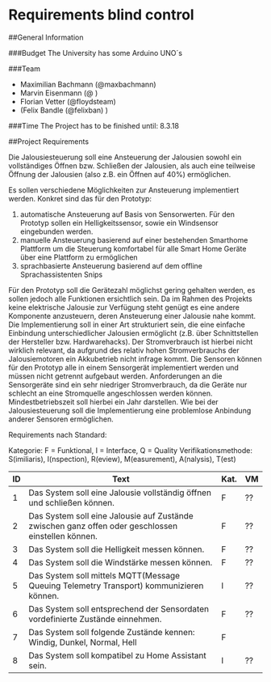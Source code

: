 # Requirements blind control

##General Information

###Budget
The University has some Arduino UNO´s

###Team
* Maximilian Bachmann (@maxbachmann)
* Marvin Eisenmann (@ )
* Florian Vetter (@floydsteam)
* (Felix Bandle (@felixban) )

###Time
The Project has to be finished until: 8.3.18


##Project Requirements

Die Jalousiesteuerung soll eine Ansteuerung der Jalousien sowohl ein vollständiges Öffnen bzw. Schließen der Jalousien, als auch eine teilweise Öffnung der Jalousien (also z.B. ein Öffnen auf 40%) ermöglichen.

Es sollen verschiedene Möglichkeiten zur Ansteuerung implementiert werden. Konkret sind das für den Prototyp:
1) automatische Ansteuerung auf Basis von Sensorwerten. Für den Prototyp sollen ein Helligkeitssensor, sowie ein Windsensor eingebunden werden.
2) manuelle Ansteuerung basierend auf einer bestehenden Smarthome Plattform um die Steuerung komfortabel für alle Smart Home Geräte über eine Plattform zu ermöglichen
3) sprachbasierte Ansteuerung basierend auf dem offline Sprachassistenten Snips

Für den Prototyp soll die Gerätezahl möglichst gering gehalten werden, es sollen jedoch alle Funktionen ersichtlich sein.
Da im Rahmen des Projekts keine elektrische Jalousie zur Verfügung steht genügt es eine andere Komponente anzusteuern, deren Ansteuerung einer Jalousie nahe kommt. Die Implementierung soll in einer Art strukturiert sein, die eine einfache Einbindung unterschiedlicher Jalousien ermöglicht (z.B. über Schnittstellen der Hersteller bzw. Hardwarehacks). Der Stromverbrauch ist hierbei nicht wirklich relevant, da aufgrund des relativ hohen Stromverbrauchs der Jalousiemotoren ein Akkubetrieb nicht infrage kommt. 
Die Sensoren können für den Prototyp alle in einem Sensorgerät implementiert werden und müssen nicht getrennt aufgebaut werden. Anforderungen an die Sensorgeräte sind ein sehr niedriger Stromverbrauch, da die Geräte nur schlecht an eine Stromquelle angeschlossen werden können. Mindestbetriebszeit soll hierbei ein Jahr darstellen. Wie bei der Jalousiesteuerung soll die Implementierung eine problemlose Anbindung anderer Sensoren ermöglichen.



Requirements nach Standard:

Kategorie: F = Funktional, I = Interface, Q = Quality
Verifikationsmethode: S(imiliaris), I(nspection), R(eview), M(easurement), A(nalysis), T(est)

| ID | Text        | Kat. | VM |
|----|-------------|------|----|
|1|Das System soll eine Jalousie vollständig öffnen und schließen können.|F|??|
|2|Das System soll eine Jalousie auf Zustände zwischen ganz offen oder geschlossen einstellen können.|F|??|
|3|Das System soll die Helligkeit messen können.|F|??|
|4|Das System soll die Windstärke messen können.|F|??|
|5|Das System soll mittels MQTT(Message Queuing Telemetry Transport) kommunizieren können.|I|??|
|6|Das System soll entsprechend der Sensordaten vordefinierte Zustände einnehmen.|F|??|
|7|Das System soll folgende Zustände kennen: Windig, Dunkel, Normal, Hell|F||??|
|8|Das System soll kompatibel zu Home Assistant sein.|I|??|

